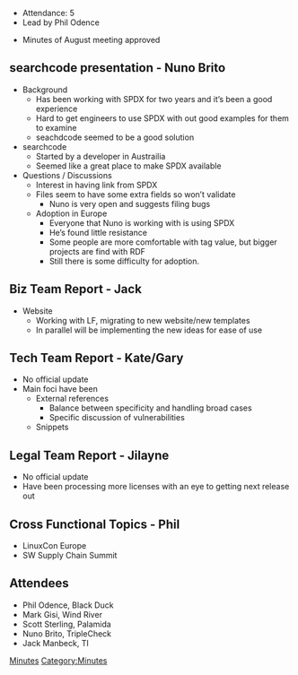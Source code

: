   - Attendance: 5
  - Lead by Phil Odence

<!-- end list -->

  - Minutes of August meeting approved

## searchcode presentation - Nuno Brito

  - Background
      - Has been working with SPDX for two years and it’s been a good
        experience
      - Hard to get engineers to use SPDX with out good examples for
        them to examine
      - seachdcode seemed to be a good solution
  - searchcode
      - Started by a developer in Austrailia
      - Seemed like a great place to make SPDX available
  - Questions / Discussions
      - Interest in having link from SPDX
      - Files seem to have some extra fields so won’t validate
          - Nuno is very open and suggests filing bugs
      - Adoption in Europe
          - Everyone that Nuno is working with is using SPDX
          - He’s found little resistance
          - Some people are more comfortable with tag value, but bigger
            projects are find with RDF
          - Still there is some difficulty for adoption.

## Biz Team Report - Jack

  - Website
      - Working with LF, migrating to new website/new templates
      - In parallel will be implementing the new ideas for ease of use

## Tech Team Report - Kate/Gary

  - No official update
  - Main foci have been
      - External references
          - Balance between specificity and handling broad cases
          - Specific discussion of vulnerabilities
      - Snippets

## Legal Team Report - Jilayne

  - No official update
  - Have been processing more licenses with an eye to getting next
    release out

## Cross Functional Topics - Phil

  - LinuxCon Europe
  - SW Supply Chain Summit

## Attendees

  - Phil Odence, Black Duck
  - Mark Gisi, Wind River
  - Scott Sterling, Palamida
  - Nuno Brito, TripleCheck
  - Jack Manbeck, TI

[Minutes](Category:General "wikilink")
[Category:Minutes](Category:Minutes "wikilink")
